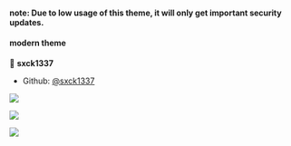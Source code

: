 
#### note: Due to low usage of this theme, it will only get important security updates.

#### modern theme
👤 **sxck1337**

* Github: [@sxck1337](https://github.com/sxck1337/)


<a  href="https://i.ibb.co/HFkPDbL/image.png"><img  src="https://i.ibb.co/HFkPDbL/image.png"></a>

<a  href="https://i.ibb.co/D1vBv3d/image.png"><img  src="https://i.ibb.co/D1vBv3d/image.png"></a>

<a  href="https://i.ibb.co/7KjsQzc/image.png"><img  src="https://i.ibb.co/7KjsQzc/image.png"></a>
